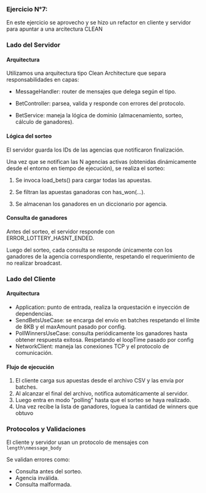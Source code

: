 ### Ejercicio N°7:

En este ejercicio se aprovecho y se hizo un refactor en cliente y servidor para apuntar a una arcitectura CLEAN

### Lado del Servidor
#### Arquitectura
Utilizamos una arquitectura tipo Clean Architecture que separa responsabilidades en capas:

- MessageHandler: router de mensajes que delega según el tipo.

- BetController: parsea, valida y responde con errores del protocolo.

- BetService: maneja la lógica de dominio (almacenamiento, sorteo, cálculo de ganadores).

#### Lógica del sorteo
El servidor guarda los IDs de las agencias que notificaron finalización.

Una vez que se notifican las N agencias activas (obtenidas dinámicamente desde el entorno en tiempo de ejecución), se realiza el sorteo:

1. Se invoca load_bets() para cargar todas las apuestas.

2. Se filtran las apuestas ganadoras con has_won(...).

3. Se almacenan los ganadores en un diccionario por agencia.

#### Consulta de ganadores
Antes del sorteo, el servidor responde con ERROR_LOTTERY_HASNT_ENDED.

Luego del sorteo, cada consulta se responde únicamente con los ganadores de la agencia correspondiente, respetando el requerimiento de no realizar broadcast.


### Lado del Cliente
#### Arquitectura

- Application: punto de entrada, realiza la orquestación e inyección de dependencias.
- SendBetsUseCase: se encarga del envío en batches respetando el límite de 8KB y el maxAmount pasado por config.
- PollWinnersUseCase: consulta periódicamente los ganadores hasta obtener respuesta exitosa. Respetando el loopTime pasado por config
- NetworkClient: maneja las conexiones TCP y el protocolo de comunicación.

#### Flujo de ejecución
1. El cliente carga sus apuestas desde el archivo CSV y las envía por batches.
2. Al alcanzar el final del archivo, notifica automáticamente al servidor.
3. Luego entra en modo "polling" hasta que el sorteo se haya realizado.
4. Una vez recibe la lista de ganadores, loguea la cantidad de winners que obtuvo

### Protocolos y Validaciones
El cliente y servidor usan un protocolo de mensajes con ```length\nmessage_body```

Se validan errores como:

- Consulta antes del sorteo.
- Agencia inválida.
- Consulta malformada.